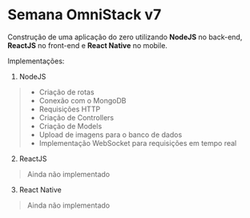 # Semana OmniStack v7
Construção de uma aplicação do zero utilizando **NodeJS** no back-end, **ReactJS** no front-end e **React Native** no mobile.

Implementações:

1. NodeJS

> * Criação de rotas
> * Conexão com o MongoDB
> * Requisições HTTP
> * Criação de Controllers
> * Criação de Models
> * Upload de imagens para o banco de dados
> * Implementação WebSocket para requisições em tempo real
 
2. ReactJS

> Ainda não implementado

3. React Native
 
> Ainda não implementado
